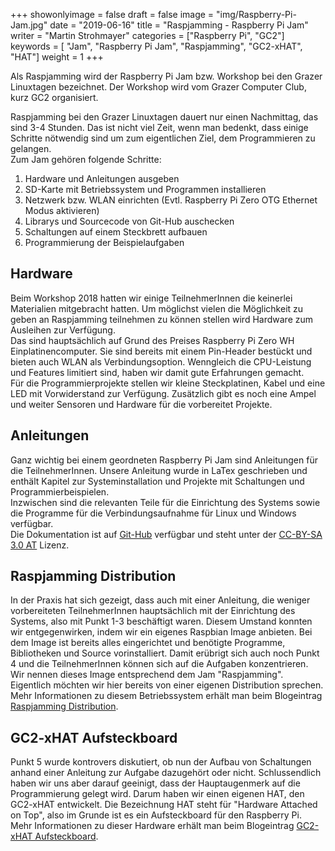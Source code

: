 +++
showonlyimage = false
draft = false
image = "img/Raspberry-Pi-Jam.jpg"
date = "2019-06-16"
title = "Raspjamming - Raspberry Pi Jam"
writer = "Martin Strohmayer"
categories = ["Raspberry Pi", "GC2"]
keywords = [ "Jam", "Raspberry Pi Jam", "Raspjamming", "GC2-xHAT", "HAT"]
weight = 1
+++

Als Raspjamming wird der Raspberry Pi Jam bzw. Workshop bei den Grazer Linuxtagen bezeichnet. Der Workshop wird vom Grazer Computer Club, kurz GC2 organisiert.
<!--more-->

Raspjamming bei den Grazer Linuxtagen dauert nur einen Nachmittag, das sind 3-4 Stunden. Das ist nicht viel Zeit, wenn man bedenkt, dass einige Schritte nötwendig sind um zum eigentlichen Ziel, dem Programmieren zu gelangen.  
Zum Jam gehören folgende Schritte:

 1. Hardware und Anleitungen ausgeben
 2. SD-Karte mit Betriebssystem und Programmen installieren
 3. Netzwerk bzw. WLAN einrichten (Evtl. Raspberry Pi Zero OTG Ethernet Modus aktivieren)
 4. Librarys und Sourcecode von Git-Hub auschecken
 5. Schaltungen auf einem Steckbrett aufbauen
 6. Programmierung der Beispielaufgaben

## Hardware

Beim Workshop 2018 hatten wir einige TeilnehmerInnen die keinerlei Materialien mitgebracht hatten. Um möglichst vielen die Möglichkeit zu geben an Raspjamming teilnehmen zu können stellen wird Hardware zum Ausleihen zur Verfügung.  
Das sind hauptsächlich auf Grund des Preises Raspberry Pi Zero WH Einplatinencomputer. Sie sind bereits mit einem Pin-Header bestückt und bieten auch WLAN als Verbindungsoption. Wenngleich die CPU-Leistung und Features limitiert sind, haben wir damit gute Erfahrungen gemacht.  
Für die Programmierprojekte stellen wir kleine Steckplatinen, Kabel und eine LED mit Vorwiderstand zur Verfügung. Zusätzlich gibt es noch eine Ampel und weiter Sensoren und Hardware für die vorbereitet Projekte.

## Anleitungen

Ganz wichtig bei einem geordneten Raspberry Pi Jam sind Anleitungen für die TeilnehmerInnen. Unsere Anleitung wurde in LaTex geschrieben und enthält Kapitel zur Systeminstallation und Projekte mit Schaltungen und Programmierbeispielen.  
Inzwischen sind die relevanten Teile für die Einrichtung des Systems sowie die Programme für die Verbindungsaufnahme für Linux und Windows verfügbar.  
Die Dokumentation ist auf [Git-Hub](https://github.com/GrazerComputerClub/Raspjamming/releases) verfügbar und steht unter der [CC-BY-SA 3.0 AT](https://creativecommons.org/licenses/by-sa/3.0/at) Lizenz.

## Raspjamming Distribution

In der Praxis hat sich gezeigt, dass auch mit einer Anleitung, die weniger vorbereiteten TeilnehmerInnen hauptsächlich mit der Einrichtung des Systems, also mit Punkt 1-3 beschäftigt waren. Diesem Umstand konnten wir entgegenwirken, indem wir ein eigenes Raspbian Image anbieten. Bei dem Image ist bereits alles eingerichtet und benötigte Programme, Bibliotheken und Source vorinstalliert. Damit erübrigt sich auch noch Punkt 4 und die TeilnehmerInnen können sich auf die Aufgaben konzentrieren.  
Wir nennen dieses Image entsprechend dem Jam "Raspjamming". Eigentlich möchten wir hier bereits von einer eigenen Distribution sprechen. Mehr Informationen zu diesem Betriebssystem erhält man beim Blogeintrag [Raspjamming Distribution](../raspjamming-distribution/).

## GC2-xHAT Aufsteckboard

Punkt 5 wurde kontrovers diskutiert, ob nun der Aufbau von Schaltungen anhand einer Anleitung zur Aufgabe dazugehört oder nicht. Schlussendlich haben wir uns aber darauf geeinigt, dass der Hauptaugenmerk auf die Programmierung gelegt wird. Darum haben wir einen eigenen HAT, den GC2-xHAT entwickelt.
Die Bezeichnung HAT steht für "Hardware Attached on Top", also im Grunde ist es ein Aufsteckboard für den Raspberry Pi. Mehr Informationen zu dieser Hardware erhält man beim Blogeintrag [GC2-xHAT Aufsteckboard](../gc2-xhat/).
